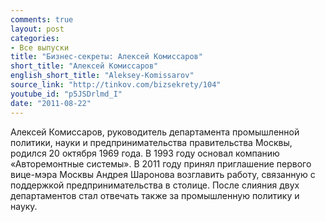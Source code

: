 ```yaml
---
comments: true
layout: post
categories:
- Все выпуски
title: "Бизнес-секреты: Алексей Комиссаров"
short_title: "Алексей Комиссаров"
english_short_title: "Aleksey-Komissarov"
source_link: "http://tinkov.com/bizsekrety/104"
youtube_id: "p5JSDrlmd_I"
date: "2011-08-22"
---
```

Алексей Комиссаров, руководитель департамента промышленной политики, науки и предпринимательства правительства Москвы, родился 20 октября 1969 года. В 1993 году основал компанию «Авторемонтные системы». В 2011 году принял приглашение первого вице-мэра Москвы Андрея Шаронова возглавить работу, связанную с поддержкой предпринимательства в столице. После слияния двух департаментов стал отвечать также за промышленную политику и науку.
